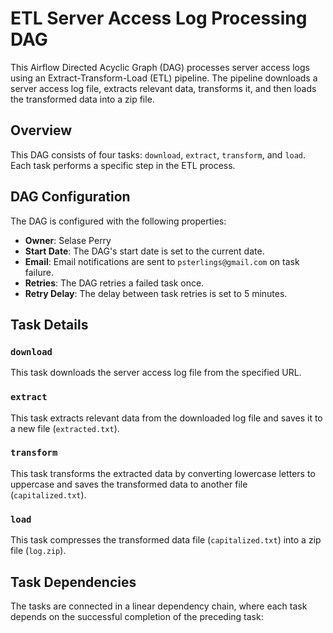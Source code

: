 # ETL Server Access Log Processing DAG

This Airflow Directed Acyclic Graph (DAG) processes server access logs using an Extract-Transform-Load (ETL) pipeline. The pipeline downloads a server access log file, extracts relevant data, transforms it, and then loads the transformed data into a zip file.

## Overview

This DAG consists of four tasks: `download`, `extract`, `transform`, and `load`. Each task performs a specific step in the ETL process.

## DAG Configuration

The DAG is configured with the following properties:

- **Owner**: Selase Perry
- **Start Date**: The DAG's start date is set to the current date.
- **Email**: Email notifications are sent to `psterlings@gmail.com` on task failure.
- **Retries**: The DAG retries a failed task once.
- **Retry Delay**: The delay between task retries is set to 5 minutes.

## Task Details

### `download`

This task downloads the server access log file from the specified URL.

### `extract`

This task extracts relevant data from the downloaded log file and saves it to a new file (`extracted.txt`).

### `transform`

This task transforms the extracted data by converting lowercase letters to uppercase and saves the transformed data to another file (`capitalized.txt`).

### `load`

This task compresses the transformed data file (`capitalized.txt`) into a zip file (`log.zip`).

## Task Dependencies

The tasks are connected in a linear dependency chain, where each task depends on the successful completion of the preceding task:

